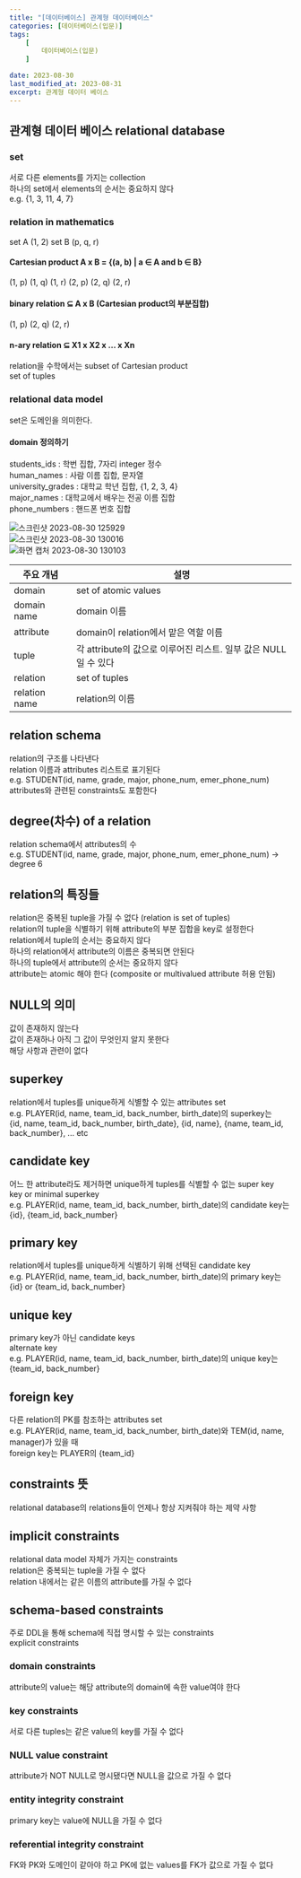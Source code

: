 ```yaml
---
title: "[데이터베이스] 관계형 데이터베이스"
categories: [데이터베이스(입문)]
tags:
    [
        데이터베이스(입문)
    ]

date: 2023-08-30
last_modified_at: 2023-08-31
excerpt: 관계형 데이터 베이스
---
```


## 관계형 데이터 베이스 relational database

### set
서로 다른 elements를 가지는 collection  
하나의 set에서 elements의 순서는 중요하지 않다  
e.g. {1, 3, 11, 4, 7}  

### relation in mathematics
set A (1, 2) set B (p, q, r)  

#### Cartesian product A x B = {(a, b) | a ∈ A and b ∈ B}
(1, p) (1, q) (1, r) (2, p) (2, q) (2, r)  

#### binary relation ⊆ A x B (Cartesian product의 부분집합)
(1, p) (2, q) (2, r)  

#### n-ary relation ⊆ X1 x X2 x ... x Xn
relation을 수학에서는 subset of Cartesian product  
set of tuples  

### relational data model
set은 도메인을 의미한다.  

#### domain 정의하기
students_ids : 학번 집합, 7자리 integer 정수  
human_names : 사람 이름 집합, 문자열  
university_grades : 대학교 학년 집합, {1, 2, 3, 4}  
major_names : 대학교에서 배우는 전공 이름 집합  
phone_numbers : 핸드폰 번호 집합  

![스크린샷 2023-08-30 125929](https://github.com/gjisoo/gjisoo.github.io/assets/103836040/bafe8be8-f0ea-4b1a-9aec-b50611b3ca1b)  
![스크린샷 2023-08-30 130016](https://github.com/gjisoo/gjisoo.github.io/assets/103836040/5ee92245-8222-41f8-93fc-83453582efab)  
![화면 캡처 2023-08-30 130103](https://github.com/gjisoo/gjisoo.github.io/assets/103836040/e4fa245a-d1dc-4305-995b-e2aa2d2638fd)  
  

|주요 개념|설명|
|------|----------|
|domain|set of atomic values|
|domain name|domain 이름|
|attribute|domain이 relation에서 맡은 역할 이름|
|tuple|각 attribute의 값으로 이루어진 리스트. 일부 값은 NULL일 수 있다|
|relation|set of tuples|
|relation name|relation의 이름|  

## relation schema
relation의 구조를 나타낸다  
relation 이름과 attributes 리스트로 표기된다  
e.g. STUDENT(id, name, grade, major, phone_num, emer_phone_num)  
attributes와 관련된 constraints도 포함한다  

## degree(차수) of a relation
relation schema에서 attributes의 수  
e.g. STUDENT(id, name, grade, major, phone_num, emer_phone_num) -> degree 6  

## relation의 특징들
relation은 중복된 tuple을 가질 수 없다 (relation is set of tuples)  
relation의 tuple을 식별하기 위해 attribute의 부분 집합을 key로 설정한다  
relation에서 tuple의 순서는 중요하지 않다  
하나의 relation에서 attribute의 이름은 중복되면 안된다  
하나의 tuple에서 attribute의 순서는 중요하지 않다  
attribute는 atomic 해야 한다 (composite or multivalued attribute 허용 안됨)  

## NULL의 의미
값이 존재하지 않는다  
값이 존재하나 아직 그 값이 무엇인지 알지 못한다  
해당 사항과 관련이 없다  

## superkey
relation에서 tuples를 unique하게 식별할 수 있는 attributes set  
e.g. PLAYER(id, name, team_id, back_number, birth_date)의 superkey는  
{id, name, team_id, back_number, birth_date}, {id, name}, {name, team_id, back_number}, ... etc  

## candidate key
어느 한 attribute라도 제거하면 unique하게 tuples를 식별할 수 없는 super key  
key or minimal superkey  
e.g. PLAYER(id, name, team_id, back_number, birth_date)의 candidate key는  
{id}, {team_id, back_number}  

## primary key
relation에서 tuples를 unique하게 식별하기 위해 선택된 candidate key  
e.g. PLAYER(id, name, team_id, back_number, birth_date)의 primary key는  
{id} or {team_id, back_number}  

## unique key
primary key가 아닌 candidate keys  
alternate key  
e.g. PLAYER(id, name, team_id, back_number, birth_date)의 unique key는  
{team_id, back_number}  

## foreign key
다른 relation의 PK를 참조하는 attributes set  
e.g. PLAYER(id, name, team_id, back_number, birth_date)와 TEM(id, name, manager)가 있을 때  
foreign key는 PLAYER의 {team_id}  

## constraints 뜻
relational database의 relations들이 언제나 항상 지켜줘야 하는 제약 사항  

## implicit constraints
relational data model 자체가 가지는 constraints  
relation은 중복되는 tuple을 가질 수 없다  
relation 내에서는 같은 이름의 attribute를 가질 수 없다  

## schema-based constraints
주로 DDL을 통해 schema에 직접 명시할 수 있는 constraints  
explicit constraints  

### domain constraints
attribute의 value는 해당 attribute의 domain에 속한 value여야 한다  

### key constraints
서로 다른 tuples는 같은 value의 key를 가질 수 없다  

### NULL value constraint
attribute가 NOT NULL로 명시됐다면 NULL을 값으로 가질 수 없다  

### entity integrity constraint
primary key는 value에 NULL을 가질 수 없다  

### referential integrity constraint
FK와 PK와 도메인이 같아야 하고 PK에 없는 values를 FK가 값으로 가질 수 없다  

